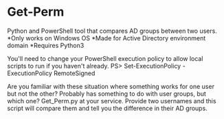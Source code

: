 # Get-Perm
Python and PowerShell tool that compares AD groups between two users.
*Only works on Windows OS
*Made for Active Directory environment domain
*Requires Python3

You'll need to change your PowerShell execution policy to allow local scripts to run if you haven't already.
PS> Set-ExecutionPolicy -ExecutionPolicy RemoteSigned

Are you familiar with these situation where something works for one user but not the other?
Probably has something to do with user groups, but which one?
Get_Perm.py at your service.
Provide two usernames and this script will compare them and tell you the difference in their AD groups.

